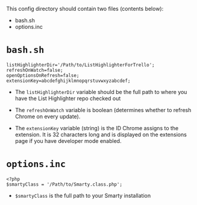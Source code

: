 This config directory should contain two files (contents below):

- bash.sh
- options.inc

# `bash.sh`

	listHighlighterDir='/Path/to/ListHighlighterForTrello';
	refreshOnWatch=false;
	openOptionsOnRefresh=false;
	extensionKey=abcdefghijklmnopqrstuvwxyzabcdef;

- The `listHighlighterDir` variable should be the full path to where you have the List Highlighter repo checked out

- The `refreshOnWatch` variable is boolean (determines whether to refresh Chrome on every update).

- The `extensionKey` variable (string) is the ID Chrome assigns to the extension. It is 32 characters long and is displayed on the extensions page if you have developer mode enabled.

# `options.inc`

	<?php
	$smartyClass = '/Path/to/Smarty.class.php';

- `$smartyClass` is the full path to your Smarty installation
